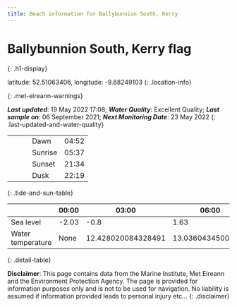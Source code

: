 ```yaml
---
title: Beach information for Ballybunnion South, Kerry
---
```

# Ballybunnion South, Kerry <span class="material-icons blue-flag" alt="This a Blue Flag beach">flag</span>
{: .h1-display}

latitude: 52.51063406, longitude: -9.68249103
{: .location-info}


{: .met-eireann-warnings}

___Last updated___: 19 May 2022 17:08; ___Water Quality___: Excellent Quality;
___Last sample on___: 06 September 2021; ___Next Monitoring Date___: 23 May 2022
{: .last-updated-and-water-quality}

|   |   |   |   |   |
|---|---|---|---|---|
|   |   |   | Dawn  | 04:52 |
|   |   |   | Sunrise  | 05:37 |
|   |   |   | Sunset  | 21:34 |
|   |   |   | Dusk  | 22:19 |
{: .tide-and-sun-table}

<div></div>

| | 00:00 | 03:00 | 06:00 | 09:00 | 12:00 | 15:00 | 18:00 | 21:00 |
|---|---|---|---|---|---|---|---|---|
| Sea level | -2.03 | -0.8 | 1.63 | 0.77| -1.67 | -0.86 | 1.62 | 1.14 |
| Water temperature | None | 12.428020084328491 | 13.03604345001268 | 12.882349642687547 | 12.759681201283945 | 13.289002578532097 | 13.70387213746272 | 13.619852515781512 |
{: .detail-table}

__Disclaimer__: This page contains data from the Marine Institute,
Met Eireann and the Environment Protection Agency. The page is provided for
information purposes only and is not to be used for navigation. No liability
is assumed if information provided leads to personal injury etc...
{: .disclaimer}